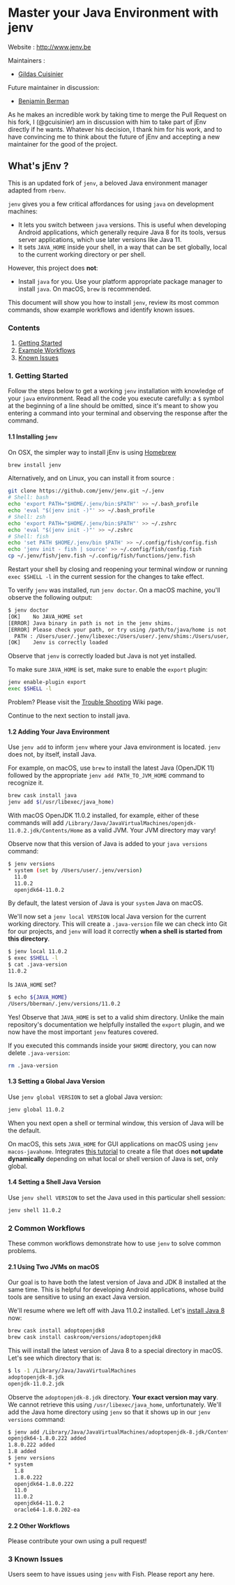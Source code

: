 # Master your Java Environment with jenv

Website : http://www.jenv.be

Maintainers :

- [Gildas Cuisinier](https://github.com/gcuisinier/)

Future maintainer in discussion:

- [Benjamin Berman](https://github.com/doctorpangloss)

As he makes an incredible work by taking time to merge the Pull Request on his
fork, I (@gcuisinier) am in discussion with him to take part of jEnv directly if
he wants. Whatever his decision, I thank him for his work, and to have
convincing me to think about the future of jEnv and accepting a new maintainer
for the good of the project.

## What's jEnv ?

This is an updated fork of `jenv`, a beloved Java environment manager adapted
from `rbenv`.

`jenv` gives you a few critical affordances for using `java` on development
machines:

- It lets you switch between `java` versions. This is useful when developing
  Android applications, which generally require Java 8 for its tools, versus
  server applications, which use later versions like Java 11.
- It sets `JAVA_HOME` inside your shell, in a way that can be set globally,
  local to the current working directory or per shell.

However, this project does **not**:

- Install `java` for you. Use your platform appropriate package manager to
  install `java`. On macOS, `brew` is recommended.

This document will show you how to install `jenv`, review its most common
commands, show example workflows and identify known issues.

### Contents

1.  [Getting Started](#1-getting-started)
1.  [Example Workflows](#2-common-workflows)
1.  [Known Issues](#3-known-issues)

### 1. Getting Started

Follow the steps below to get a working `jenv` installation with knowledge of
your `java` environment. Read all the code you execute carefully: a `$` symbol
at the beginning of a line should be omitted, since it's meant to show you
entering a command into your terminal and observing the response after the
command.

#### 1.1 Installing `jenv`

On OSX, the simpler way to install jEnv is using [Homebrew](https://brew.sh)

```sh
brew install jenv
```

Alternatively, and on Linux, you can install it from source :

```sh
git clone https://github.com/jenv/jenv.git ~/.jenv
# Shell: bash
echo 'export PATH="$HOME/.jenv/bin:$PATH"' >> ~/.bash_profile
echo 'eval "$(jenv init -)"' >> ~/.bash_profile
# Shell: zsh
echo 'export PATH="$HOME/.jenv/bin:$PATH"' >> ~/.zshrc
echo 'eval "$(jenv init -)"' >> ~/.zshrc
# Shell: fish
echo 'set PATH $HOME/.jenv/bin $PATH' >> ~/.config/fish/config.fish
echo 'jenv init - fish | source' >> ~/.config/fish/config.fish
cp ~/.jenv/fish/jenv.fish ~/.config/fish/functions/jenv.fish
```

Restart your shell by closing and reopening your terminal window or running
`exec $SHELL -l` in the current session for the changes to take effect.

To verify `jenv` was installed, run `jenv doctor`. On a macOS machine, you'll
observe the following output:

```sh
$ jenv doctor
[OK]	No JAVA_HOME set
[ERROR]	Java binary in path is not in the jenv shims.
[ERROR]	Please check your path, or try using /path/to/java/home is not a valid path to java installation.
  PATH : /Users/user/.jenv/libexec:/Users/user/.jenv/shims:/Users/user/.jenv/bin:/usr/local/bin:/usr/bin:/bin:/usr/sbin:/sbin
[OK]	Jenv is correctly loaded
```

Observe that `jenv` is correctly loaded but Java is not yet installed.

To make sure `JAVA_HOME` is set, make sure to enable the `export` plugin:

```sh
jenv enable-plugin export
exec $SHELL -l
```

Problem? Please visit the
[Trouble Shooting](https://github.com/jenv/jenv/wiki/Trouble-Shooting) Wiki
page.

Continue to the next section to install java.

#### 1.2 Adding Your Java Environment

Use `jenv add` to inform `jenv` where your Java environment is located. `jenv`
does not, by itself, install Java.

For example, on macOS, use `brew` to install the latest Java (OpenJDK 11)
followed by the appropriate `jenv add PATH_TO_JVM_HOME` command to recognize it.

```sh
brew cask install java
jenv add $(/usr/libexec/java_home)
```

With macOS OpenJDK 11.0.2 installed, for example, either of these commands will
add `/Library/Java/JavaVirtualMachines/openjdk-11.0.2.jdk/Contents/Home` as a
valid JVM. Your JVM directory may vary!

Observe now that this version of Java is added to your `java versions` command:

```sh
$ jenv versions
* system (set by /Users/user/.jenv/version)
  11.0
  11.0.2
  openjdk64-11.0.2
```

By default, the latest version of Java is your `system` Java on macOS.

We'll now set a `jenv local VERSION` local Java version for the current working
directory. This will create a `.java-version` file we can check into Git for our
projects, and `jenv` will load it correctly **when a shell is started from this
directory**.

```bash
$ jenv local 11.0.2
$ exec $SHELL -l
$ cat .java-version
11.0.2
```

Is `JAVA_HOME` set?

```bash
$ echo ${JAVA_HOME}
/Users/bberman/.jenv/versions/11.0.2
```

Yes! Observe that `JAVA_HOME` is set to a valid shim directory. Unlike the main
repository's documentation we helpfully installed the `export` plugin, and we
now have the most important `jenv` features covered.

If you executed this commands inside your `$HOME` directory, you can now delete
`.java-version`:

```sh
rm .java-version
```

#### 1.3 Setting a Global Java Version

Use `jenv global VERSION` to set a global Java version:

```sh
jenv global 11.0.2
```

When you next open a shell or terminal window, this version of Java will be the
default.

On macOS, this sets `JAVA_HOME` for GUI applications on macOS using
`jenv macos-javahome`. Integrates
[this tutorial](https://www.ibm.com/support/knowledgecenter/en/SSPJLC_7.6.2/com.ibm.si.mpl.doc/tshoot/ts_java_home.html)
to create a file that does **not update dynamically** depending on what local or
shell version of Java is set, only global.

#### 1.4 Setting a Shell Java Version

Use `jenv shell VERSION` to set the Java used in this particular shell session:

```sh
jenv shell 11.0.2
```

### 2 Common Workflows

These common workflows demonstrate how to use `jenv` to solve common problems.

#### 2.1 Using Two JVMs on macOS

Our goal is to have both the latest version of Java and JDK 8 installed at the
same time. This is helpful for developing Android applications, whose build
tools are sensitive to using an exact Java version.

We'll resume where we left off with Java 11.0.2 installed. Let's
[install Java 8](https://stackoverflow.com/questions/24342886/how-to-install-java-8-on-mac)
now:

```sh
brew cask install adoptopenjdk8
brew cask install caskroom/versions/adoptopenjdk8
```

This will install the latest version of Java 8 to a special directory in macOS.
Let's see which directory that is:

```sh
$ ls -1 /Library/Java/JavaVirtualMachines
adoptopenjdk-8.jdk
openjdk-11.0.2.jdk
```

Observe the `adoptopenjdk-8.jdk` directory. **Your exact version may vary**. We
cannot retrieve this using `/usr/libexec/java_home`, unfortunately. We'll add
the Java home directory using `jenv` so that it shows up in our `jenv versions`
command:

```sh
$ jenv add /Library/Java/JavaVirtualMachines/adoptopenjdk-8.jdk/Contents/Home/
openjdk64-1.8.0.222 added
1.8.0.222 added
1.8 added
$ jenv versions
* system
  1.8
  1.8.0.222
  openjdk64-1.8.0.222
  11.0
  11.0.2
  openjdk64-11.0.2
  oracle64-1.8.0.202-ea
```

#### 2.2 Other Workflows

Please contribute your own using a pull request!

### 3 Known Issues

Users seem to have issues using `jenv` with Fish. Please report any here.
